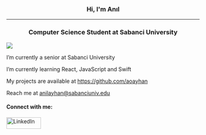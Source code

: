 <p align="center">
  <h3 align="center">Hi, I'm Anıl</h3>
  <hr>
  <h3 align="center">Computer Science Student at Sabanci University</h3>
</p>


![](https://komarev.com/ghpvc/?username=aoayhan)


I’m currently a senior at Sabanci University

I’m currently learning React, JavaScript and Swift

My projects are available at https://github.com/aoayhan

Reach me at anilayhan@sabanciuniv.edu

#### Connect with me:
<p align="left">
  <a href="https://www.linkedin.com/in/anilozanayhan" target="_blank">
    <img src="https://img.shields.io/badge/LinkedIn-0077B5?style=for-the-badge&logo=linkedin&logoColor=white" alt="LinkedIn" height="30" width="90">
  </a>
</p>



<!--
**aoayhan/aoayhan** is a ✨ _special_ ✨ repository because its `README.md` (this file) appears on your GitHub profile.

Here are some ideas to get you started:

- 🔭 I’m currently working on ...
- 🌱 I’m currently learning ...
- 👯 I’m looking to collaborate on ...
- 🤔 I’m looking for help with ...
- 💬 Ask me about ...
- 📫 How to reach me: ...
- 😄 Pronouns: ...
- ⚡ Fun fact: ...
-->
